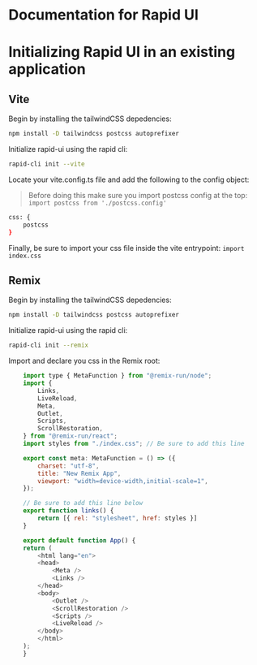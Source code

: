 # Documentation for Rapid UI

# Initializing Rapid UI in an existing application

## Vite
Begin by installing the tailwindCSS depedencies:
```bash
npm install -D tailwindcss postcss autoprefixer
```

Initialize rapid-ui using the rapid cli:
```bash
rapid-cli init --vite
```

Locate your vite.config.ts file and add the following to the config object:
> Before doing this make sure you import postcss config at the top: `import postcss from './postcss.config'`
```bash
css: {
    postcss
}
```

Finally, be sure to import your css file inside the vite entrypoint: `import index.css`

## Remix
Begin by installing the tailwindCSS depedencies:
```bash
npm install -D tailwindcss postcss autoprefixer
```

Initialize rapid-ui using the rapid cli:
```bash
rapid-cli init --remix
```

Import and declare you css in the Remix root:
```javascript
    import type { MetaFunction } from "@remix-run/node";
    import {
        Links,
        LiveReload,
        Meta,
        Outlet,
        Scripts,
        ScrollRestoration,
    } from "@remix-run/react";
    import styles from "./index.css"; // Be sure to add this line

    export const meta: MetaFunction = () => ({
        charset: "utf-8",
        title: "New Remix App",
        viewport: "width=device-width,initial-scale=1",
    });

    // Be sure to add this line below
    export function links() {
        return [{ rel: "stylesheet", href: styles }]
    }

    export default function App() {
    return (
        <html lang="en">
        <head>
            <Meta />
            <Links />
        </head>
        <body>
            <Outlet />
            <ScrollRestoration />
            <Scripts />
            <LiveReload />
        </body>
        </html>
    );
    }
```
